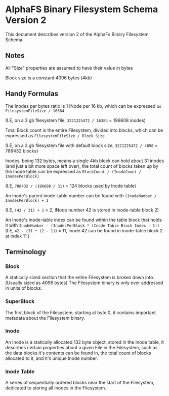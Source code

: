 # AlphaFS Binary Filesystem Schema Version 2

This document describes version 2 of the AlphaFs Binary Filesystem Schema.

## Notes

All "Size" properties are assumed to have their value in bytes

Block size is a constant 4096 bytes (4kb)

## Handy Formulas

The Inodes per bytes ratio is 1 INode per 16 kb, which can be expressed `as FilesystemFileSize / 16384`

(I.E, on a 3 gb filesystem file, `3221225472 / 16384` = 196608 inodes)

Total Block count is the entire Filesystem, divided into blocks, which can be expressed as `FilesystemFileSize / Block Size` 

(I.E, on a 3 gb filesystem file with default block size, `3221225472 / 4096` = 786432 blocks)

Inodes, being 132 bytes, means a single 4kb block can hold about 31 inodes (and just a bit more space left over), the total count of blocks taken up by the Inode table can be expressed as `BlockCount / (InodeCount / InodesPerBlock)`

(I.E, `786432 / (196608 / 31)` = 124 blocks used by Inode table)

An Inode's parent inode-table number can be found with `(InodeNumber / InodesPerBlock) + 1`

(I.E, `(42 / 31) + 1` = 2, INode number 42 is stored in inode-table block 2)

An Inode's inode-table index can be found within the table block that holds it with `InodeNumber - (InodesPerBlock * (Inode Table Block Index - 1))`
(I.E, `42 - (31 * (2 - 1)`) = 11, Inode 42 can be found in inode-table block 2 at index 11 )

## Terminology

### Block

A statically sized section that the entire Filesystem is broken down into. (Usually sized as 4096 bytes)
The Filesystem binary is only ever addressed in units of blocks.

### SuperBlock

The first block of the Filesystem, starting at byte 0, it contains important metadata about the Filesystem binary.

### Inode

An Inode is a statically allocated 132 byte object, stored in the Inode table, it describes certain properties about a given File in the Filesystem, such as the data blocks it's contents can be found in,
the total count of blocks allocated to it, and it's unique Inode number.

### Inode Table

A series of sequentially ordered blocks near the start of the Filesystem, dedicated to storing all Inodes in the Filesystem.